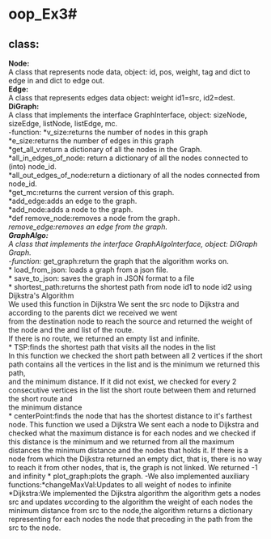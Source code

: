 # oop_Ex3#
class:
---------
**Node:**<br />
A class that represents node data, object: id, pos, weight, tag and dict to edge in and dict to edge out. <br />
**Edge:** <br />
A class that represents edges data object: weight id1=src, id2=dest. <br />
**DiGraph:** <br />
A class that implements the interface GraphInterface, object: sizeNode, sizeEdge, listNode, listEdge, mc. <br />
-function: *v_size:returns the number of nodes in this graph <br />
           *e_size:returns the number of edges in this graph <br />
           *get_all_v:return a dictionary of all the nodes in the Graph. <br />
           *all_in_edges_of_node: return a dictionary of all the nodes connected to (into) node_id. <br />
           *all_out_edges_of_node:return a dictionary of all the nodes connected from node_id. <br />
           *get_mc:returns the current version of this graph. <br />
           *add_edge:adds an edge to the graph. <br />
           *add_node:adds a node to the graph. <br />
           *def remove_node:removes a node from the graph. <br />
           *remove_edge:removes an edge from the graph. <br />
**GraphAlgo:** <br />
A class that implements the interface GraphAlgoInterface, object: DiGraph Graph. <br />
-function:* get_graph:return the graph that the algorithm works on. <br />
          * load_from_json: loads a graph from a json file. <br />
          * save_to_json: saves the graph in JSON format to a file <br />
          * shortest_path:returns the shortest path from node id1 to node id2 using Dijkstra's Algorithm <br />
            We used this function in Dijkstra We sent the src node to Dijkstra and according to the parents dict we received we went <br />
            from the destination node to reach the source and returned the weight of the node and the and list of the route. <br />
            If there is no route, we returned an empty list and infinite. <br />
          * TSP:finds the shortest path that visits all the nodes in the list <br />
            In this function we checked the short path between all 2 vertices if the short path contains all the vertices in the list and is the minimum we returned this path, <br />              and the minimum distance. If it did not exist, we checked for every 2 consecutive vertices in the list the short route between them and returned the short route and   <br />          the minimum distance<br />
          * centerPoint:finds the node that has the shortest distance to it's farthest node.
            This function we used a Dijkstra We sent each a node to Dijkstra and checked what the maximum distance is for each nodes and we checked if this distance is the                   minimum and we returned from all the maximum distances the minimum distance and the nodes that holds it.
            If there is a node from which the Dijkstra returned an empty dict, that is, there is no way to reach it from other nodes, that is, the graph is not linked. We                   returned -1 and infinity 
          * plot_graph:plots the graph.
-We also implemented auxiliary functions:*changeMaxVal:Updates to all weight of nodes to infinite
                                         *Dijkstra:We implemented the Dijkstra algorithm the algorithm gets a nodes src and updates שccording to the algorithm the weight of                                                        each nodes the minimum distance from src to the node,the algorithm returns a dictionary representing for each nodes                                                              the node that preceding in the path from the src to the node.

  



